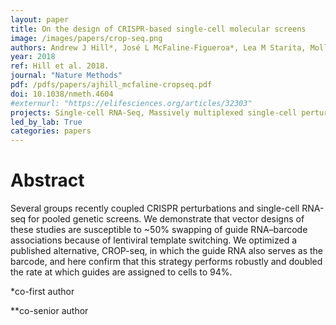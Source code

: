 ```yaml
---
layout: paper
title: On the design of CRISPR-based single-cell molecular screens
image: /images/papers/crop-seq.png
authors: Andrew J Hill*, José L McFaline-Figueroa*, Lea M Starita, Molly J Gasperini, Kenneth A Matreyek, Jonathan Packer, Dana Jackson, Jay Shendure**, Cole Trapnell**
year: 2018
ref: Hill et al. 2018.
journal: "Nature Methods"
pdf: /pdfs/papers/ajhill_mcfaline-cropseq.pdf
doi: 10.1038/nmeth.4604
#externurl: "https://elifesciences.org/articles/32303"
projects: Single-cell RNA-Seq, Massively multiplexed single-cell perturbation experiments
led_by_lab: True
categories: papers
---
```


# Abstract

Several groups recently coupled CRISPR perturbations and
single-cell RNA-seq for pooled genetic screens. We demonstrate
that vector designs of these studies are susceptible to ~50%
swapping of guide RNA–barcode associations because of lentiviral
template switching. We optimized a published alternative,
CROP-seq, in which the guide RNA also serves as the barcode,
and here confirm that this strategy performs robustly and doubled
the rate at which guides are assigned to cells to 94%.

*co-first author

**co-senior author
